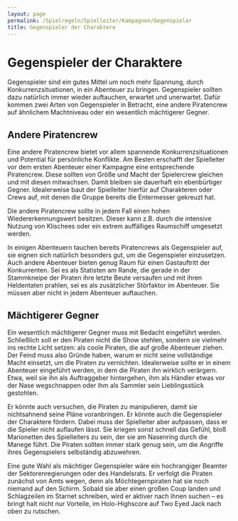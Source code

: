 ```yaml
---
layout: page
permalink: /Spielregeln/Spielleiter/Kampagnen/Gegenspieler
title: Gegenspieler der Charaktere
---
```


# Gegenspieler der Charaktere

Gegenspieler sind ein gutes Mittel um noch mehr Spannung, durch Konkurrenzsituationen, in ein Abenteuer zu bringen. Gegenspieler sollten dazu natürlich immer wieder auftauchen, erwartet und unerwartet. Dafür kommen zwei Arten von Gegenspieler in Betracht, eine andere Piratencrew auf ähnlichem Machtniveau oder ein wesentlich mächtigerer Gegner.

## Andere Piratencrew

Eine andere Piratencrew bietet vor allem spannende Konkurrenzsituationen und Potential für persönliche Konflikte. Am Besten erschafft der Spielleiter vor dem ersten Abenteuer einer Kampagne eine entsprechende Piratencrew. Diese sollten von Größe und Macht der Spielercrew gleichen und mit diesen mitwachsen. Damit bleiben sie dauerhaft ein ebenbürtiger Gegner. Idealerweise baut der Spielleiter hierfür auf Charakteren oder Crews auf, mit denen die Gruppe bereits die Entermesser gekreuzt hat.

Die andere Piratencrew sollte in jedem Fall einen hohen Wiedererkennungswert besitzen. Dieser kann z.B. durch die intensive Nutzung von Klischees oder ein extrem auffälliges Raumschiff umgesetzt werden.

In einigen Abenteuern tauchen bereits Piratencrews als Gegenspieler auf, sie eignen sich natürlich besonders gut, um die Gegenspieler einzusetzen. Auch andere Abenteuer bieten genug Raum für einen Gastauftritt der Konkurrenten. Sei es als Statisten am Rande, die gerade in der Stammkneipe der Piraten ihre letzte Beute versaufen und mit ihren Heldentaten prahlen, sei es als zusätzlicher Störfaktor im Abenteuer. Sie müssen aber nicht in jedem Abenteuer auftauchen.

## Mächtigerer Gegner

Ein wesentlich mächtigerer Gegner muss mit Bedacht eingeführt werden. Schließlich soll er den Piraten nicht die Show stehlen, sondern sie vielmehr ins rechte Licht setzen: als coole Piraten, die auf große Abenteuer ziehen. Der Feind muss also Gründe haben, warum er nicht seine vollständige Macht einsetzt, um die Piraten zu vernichten. Idealerweise sollte er in einem Abenteuer eingeführt werden, in dem die Piraten ihn wirklich verärgern. Etwa, weil sie ihn als Auftraggeber hintergehen, ihm als Händler etwas vor der Nase wegschnappen oder ihm als Sammler sein Lieblingsstück gestohlen.

Er könnte auch versuchen, die Piraten zu manipulieren, damit sie nichtsahnend seine Pläne voranbringen. Er könnte auch die Gegenspieler der Charaktere fördern. Dabei muss der Spielleiter aber aufpassen, dass er die Spieler nicht auflaufen lässt. Sie kriegen sonst schnell das Gefühl, bloß Marionetten des Spielleiters zu sein, der sie am Nasenring durch die Manege führt. Die Piraten sollten immer stark genug sein, um die Angriffe ihres Gegenspielers selbständig abzuwehren.

Eine gute Wahl als mächtiger Gegenspieler wäre ein hochrangiger Beamter der Sektorenregierungen oder des Handelsrats. Er verfolgt die Piraten zunächst von Amts wegen, denn als Möchtegernpiraten hat sie noch niemand auf den Schirm. Sobald sie aber einen großen Coup landen und Schlagzeilen im Starnet schreiben, wird er aktiver nach ihnen suchen &ndash; es bringt halt nicht nur Vorteile, im Holo-Highscore auf Two Eyed Jack nach oben zu rutschen.
